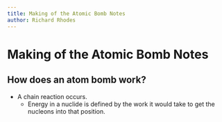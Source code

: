 ```yaml
---
title: Making of the Atomic Bomb Notes
author: Richard Rhodes
---
```


# Making of the Atomic Bomb Notes

## How does an atom bomb work?

* A chain reaction occurs. 
    * Energy in a nuclide is defined by the work it would take to get the nucleons into that position.


